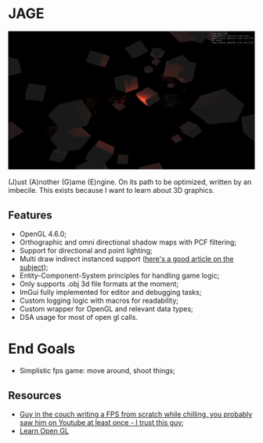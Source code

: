 # JAGE

![](cool.png)

(J)ust (A)nother (G)ame (E)ngine. On its path to be optimized, written by an imbecile. This exists because I want to learn about 3D graphics.
 
## Features

- OpenGL 4.6.0;
- Orthographic and omni directional shadow maps with PCF filtering;
- Support for directional and point lighting;
- Multi draw indirect instanced support ([here's a good article on the subject](https://ktstephano.github.io/rendering/opengl/mdi));
- Entity-Component-System principles for handling game logic;
- Only supports .obj 3d file formats at the moment;
- ImGui fully implemented for editor and debugging tasks;
- Custom logging logic with macros for readability;
- Custom wrapper for OpenGL and relevant data types;
- DSA usage for most of open gl calls.

# End Goals

- Simplistic fps game: move around, shoot things;

## Resources

- [Guy in the couch writing a FPS from scratch while chilling, you probably saw him on Youtube at least once - I trust this guy](https://www.youtube.com/@tokyospliff);
- [Learn Open GL](https://learnopengl.com/)